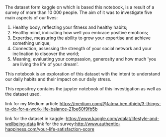 The dataset form kaggle on which is based this notebook, is a result of a survey of more than 10 000 people. The aim of it was to investigate five main aspects of our lives: 

1. Healthy body, reflecting your fitness and healthy habits;
2. Healthy mind, indicating how well you embrace positive emotions;
3. Expertise, measuring the ability to grow your expertise and achieve something unique;
4. Connection, assessing the strength of your social network and your inclination to discover the world;
5. Meaning, evaluating your compassion, generosity and how much 'you are living the life of your dream'.

This notebook  is an exploration of this dataset with the intent to understand our daily habits and their impact on our daily stress.

This repositroy contains the jupyter notebook of this investigation as well as the dataset used.


link for my Medium article https://medium.com/@fatma.ben.dhieb/3-things-to-do-for-a-work-life-balance-21be60f9fb5b

link for the dataset in kaggle: https://www.kaggle.com/ydalat/lifestyle-and-wellbeing-data
link for the survey:http://www.authentic-happiness.com/your-life-satisfaction-score
